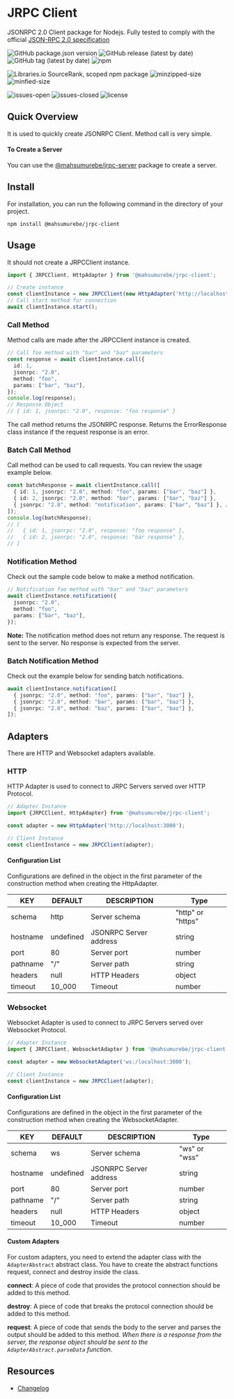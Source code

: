 # JRPC Client
JSONRPC 2.0 Client package for Nodejs. Fully tested to comply with the official [JSON-RPC 2.0 specification](https://www.jsonrpc.org/specification)

![GitHub package.json version](https://img.shields.io/github/package-json/v/mahsumurebe/jrpc-client?style=for-the-badge)
![GitHub release (latest by date)](https://img.shields.io/github/v/release/mahsumurebe/jrpc-client?style=for-the-badge)
![GitHub tag (latest by date)](https://img.shields.io/github/v/tag/mahsumurebe/jrpc-client?style=for-the-badge)
![npm](https://img.shields.io/npm/dt/@mahsumurebe/jrpc-client?style=for-the-badge)

![Libraries.io SourceRank, scoped npm package](https://img.shields.io/librariesio/sourcerank/npm/@mahsumurebe/jrpc-client?style=for-the-badge)
![minzipped-size](https://img.shields.io/bundlephobia/minzip/@mahsumurebe/jrpc-client/latest?style=for-the-badge)
![minfied-size](https://img.shields.io/bundlephobia/min/@mahsumurebe/jrpc-client/latest?style=for-the-badge)

![issues-open](https://img.shields.io/github/issues/mahsumurebe/jrpc-client?style=for-the-badge)
![issues-closed](https://img.shields.io/github/issues-closed/mahsumurebe/jrpc-client?style=for-the-badge)
![license](https://img.shields.io/github/license/mahsumurebe/jrpc-client?style=for-the-badge)

## Quick Overview  
  It is used to quickly create JSONRPC Client. Method call is very simple.  

#### To Create a Server
You can use the [@mahsumurebe/jrpc-server](https://www.npmjs.com/package/@mahsumurebe/jrpc-server) package to create a server.

## Install  
For installation, you can run the following command in the directory of your project.
```shell script
npm install @mahsumurebe/jrpc-client  
```  

## Usage
It should not create a JRPCClient instance.  
```typescript
import { JRPCClient, HttpAdapter } from '@mahsumurebe/jrpc-client';

// Create instance
const clientInstance = new JRPCClient(new HttpAdapter('http://localhost:3000'));
// Call start method for connection
await clientInstance.start();
```  

### Call Method
Method calls are made after the JRPCClient instance is created.  
```typescript
// Call foo method with "bar" and "baz" parameters
const response = await clientInstance.call({
  id: 1,
  jsonrpc: "2.0",
  method: "foo",
  params: ["bar", "baz"],
});
console.log(response);
// Response Object
// { id: 1, jsonrpc: "2.0", response: "foo response" }
```  
The call method returns the JSONRPC response. Returns the ErrorResponse class instance if the request response is an error.  

### Batch Call Method 
Call method can be used to call requests. You can review the usage example below.  
  
```typescript
const batchResponse = await clientInstance.call([
  { id: 1, jsonrpc: "2.0", method: "foo", params: ["bar", "baz"] },
  { id: 2, jsonrpc: "2.0", method: "bar", params: ["bar", "baz"] },
  { jsonrpc: "2.0", method: "notification", params: ["bar", "baz"] }, // Notification request does not return value
]);
console.log(batchResponse);
// [
//   { id: 1, jsonrpc: "2.0", response: "foo response" },
//   { id: 2, jsonrpc: "2.0", response: "bar response" },
// ]
```

### Notification Method
Check out the sample code below to make a method notification.

```typescript
// Notification foo method with "bar" and "baz" parameters
await clientInstance.notification({
  jsonrpc: "2.0",
  method: "foo",
  params: ["bar", "baz"],
});
```  
**Note:** The notification method does not return any response. The request is sent to the server. No response is expected from the server.

### Batch Notification Method 

Check out the example below for sending batch notifications.

```typescript
await clientInstance.notification([
  { jsonrpc: "2.0", method: "foo", params: ["bar", "baz"] },
  { jsonrpc: "2.0", method: "bar", params: ["bar", "baz"] },
  { jsonrpc: "2.0", method: "baz", params: ["bar", "baz"] }, 
]);
```

## Adapters

There are HTTP and Websocket adapters available.

### HTTP

HTTP Adapter is used to connect to JRPC Servers served over HTTP Protocol.

```typescript
// Adapter Instance
import {JRPCClient, HttpAdapter} from '@mahsumurebe/jrpc-client';

const adapter = new HttpAdapter('http://localhost:3000');

// Client Instance
const clientInstance = new JRPCClient(adapter);
```

#### Configuration List
Configurations are defined in the object in the first parameter of the construction method when creating the HttpAdapter.

| KEY       | DEFAULT   | DESCRIPTION            | Type              |
|-----------|-----------|------------------------|-------------------|
| schema    | http      | Server schema          | "http" or "https" |
| hostname  | undefined | JSONRPC Server address | string            |
| port      | 80        | Server port            | number            |
| pathname  | "/"       | Server path            | string            |
| headers   | null      | HTTP Headers           | object            |
| timeout   | 10_000    | Timeout                | number            |


### Websocket

Websocket Adapter is used to connect to JRPC Servers served over Websocket Protocol.

```typescript
// Adapter Instance
import { JRPCClient, WebsocketAdapter } from '@mahsumurebe/jrpc-client';

const adapter = new WebsocketAdapter('ws:/localhost:3000');

// Client Instance
const clientInstance = new JRPCClient(adapter);
```

#### Configuration List
Configurations are defined in the object in the first parameter of the construction method when creating the WebsocketAdapter.

| KEY       | DEFAULT   | DESCRIPTION            | Type          |
|-----------|-----------|------------------------|---------------|
| schema    | ws        | Server schema          | "ws" or "wss" |
| hostname  | undefined | JSONRPC Server address | string        |
| port      | 80        | Server port            | number        |
| pathname  | "/"       | Server path            | string        |
| headers   | null      | HTTP Headers           | object        |
| timeout   | 10_000    | Timeout                | number        |

#### Custom Adapters

For custom adapters, you need to extend the adapter class with the `AdapterAbstract` abstract class.
You have to create the abstract functions request, connect and destroy inside the class.

**connect**: A piece of code that provides the protocol connection should be added to this method.

**destroy**: A piece of code that breaks the protocol connection should be added to this method.

**request**: A piece of code that sends the body to the server and parses the output should be added to this method.
_When there is a response from the server, the response object should be sent to the `AdapterAbstract.parseData` function._

## Resources

 - [Changelog](https://github.com/mahsumurebe/jrpc-client/blob/development/CHANGELOG.md)
